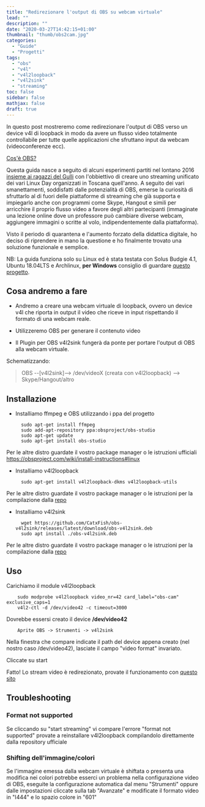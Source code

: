 ```yaml
---
title: "Redirezionare l'output di OBS su webcam virtuale"
lead: ""
description: ""
date: "2020-03-27T14:42:15+01:00"
thumbnail: "thumb/obs2cam.jpg"
categories:
  - "Guide"
  - "Progetti"
tags:
  - "obs"
  - "v4l"
  - "v4l2loopback"
  - "v4l2sink"
  - "streaming"
toc: false
sidebar: false
mathjax: false
draft: true
---
```

In questo post mostreremo come redirezionare l'output di OBS verso un device v4l di loopback in modo da avere un flusso video totalmente controllabile per tutte quelle applicazioni che sfruttano input da webcam (videoconferenze ecc).

<!--more-->

[Cos'è OBS?](https://it.wikipedia.org/wiki/Open_Broadcaster_Software)

Questa guida nasce a seguito di alcuni esperimenti partiti nel lontano 2016 [insieme ai ragazzi del Gulli](https://twitter.com/gulli_linux/status/784131414434471936) con l'obbiettivo di creare uno streaming unificato dei vari Linux Day organizzati in Toscana quell'anno.
A seguito dei vari smanettamenti, soddisfatti dalle potenzialità di OBS, emerse la curiosità di sfruttarlo al di fuori delle piattaforme di streaming che già supporta e impiegarlo anche con programmi come Skype, Hangout e simili per arricchire il proprio flusso video a favore degli altri partecipanti (immaginate una lezione online dove un professore può cambiare diverse webcam, aggiungere immagini o scritte al volo, indipendentemente dalla piattaforma).

Visto il periodo di quarantena e l'aumento forzato della didattica digitale, ho deciso di riprendere in mano la questione e ho finalmente trovato una soluzione funzionale e semplice.

NB: La guida funziona solo su Linux ed è stata testata con Solus Budgie 4.1, Ubuntu 18.04LTS e Archlinux, **per Windows** consiglio di guardare [questo progetto](https://github.com/CatxFish/obs-virtual-cam).

## Cosa andremo a fare
* Andremo a creare una webcam virtuale di loopback, ovvero un device v4l che riporta in output il video che riceve in input rispettando il formato di una webcam reale.

* Utilizzeremo OBS per generare il contenuto video 

* Il Plugin per OBS v4l2sink fungerà da ponte per portare l'output di OBS alla webcam virtuale.

Schematizzando:
> OBS --[v4l2sink]--> /dev/videoX (creata con v4l2loopback) --> Skype/Hangout/altro

## Installazione
- Installiamo ffmpeg e OBS utilizzando i ppa del progetto

        sudo apt-get install ffmpeg
        sudo add-apt-repository ppa:obsproject/obs-studio
        sudo apt-get update
        sudo apt-get install obs-studio

Per le altre distro guardate il vostro package manager o le istruzioni ufficiali https://obsproject.com/wiki/install-instructions#linux

- Installiamo v4l2loopback

        sudo apt-get install v4l2loopback-dkms v4l2loopback-utils

Per le altre distro guardate il vostro package manager o le istruzioni per la compilazione dalla [repo](https://github.com/umlaeute/v4l2loopback)

- Installiamo v4l2sink

        wget https://github.com/CatxFish/obs-v4l2sink/releases/latest/download/obs-v4l2sink.deb
        sudo apt install ./obs-v4l2sink.deb
  
Per le altre distro guardate il vostro package manager o le istruzioni per la compilazione dalla [repo](çhttps://github.com/CatxFish/obs-v4l2sink)

## Uso
Carichiamo il module v4l2loopback

        sudo modprobe v4l2loopback video_nr=42 card_label="obs-cam" exclusive_caps=1
        v4l2-ctl -d /dev/video42 -c timeout=3000

Dovrebbe essersi creato il device __/dev/video42__

        Aprite OBS -> Strumenti -> v4l2sink 

Nella finestra che compare indicate il path del device appena creato (nel nostro caso /dev/video42), lasciate il campo "video format" invariato.

Cliccate su start

Fatto! Lo stream video è redirezionato, provate il funzionamento con [questo sito](https://webcamtests.com/)

## Troubleshooting

### Format not supported
Se cliccando su "start streaming" vi compare l'errore "format not supported" provate a reinstallare v4l2loopback compilandolo direttamente dalla repository ufficiale

### Shifting dell'immagine/colori
Se l'immagine emessa dalla webcam virtuale è shiftata o presenta una modifica nei colori potrebbe esserci un problema nella configurazione video di OBS, eseguite la configurazione automatica dal menu "Strumenti" oppure dalle impostazioni cliccate sulla tab "Avanzate" e modificate il formato video in "I444" e lo spazio colore in "601"
